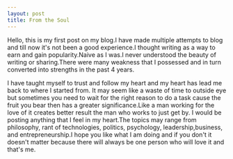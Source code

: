 ```yaml
---
layout: post
title: From the Soul
---
```


Hello, this is my first post on my blog.I have made multiple attempts to blog and till now it's not been a good experience.I thought writing as a way to earn and gain popularity.Naive as I was.I never understood the beauty of writing or sharing.There were many weakness that I possessed and in turn converted into strengths in the past 4 years. 

I have taught myself to trust and follow my heart and my heart has lead me back to where I started from. It may seem like a waste of time to outside eye but sometimes you need to wait for the right reason to do a task cause the fruit you bear then has a greater significance.Like a man working for the love of it creates better result the man who works to just get by.
I would be posting anything that I feel in my heart.The topics may range from philosophy, rant of technologies, politics, psychology, leadership,business, and entrepreneurship.I hope you like what I am doing and if you don't it doesn't matter because there will always be one person who will love it and that's me.


